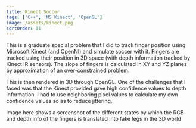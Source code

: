 ```yaml
---
title: Kinect Soccer
tags: ['C++', 'MS Kinect', 'OpenGL']
image: /assets/kinect.png
sortOrder: 11
---
```


This is a graduate special problem that I did to track finger position using Microsoft Kinect (and OpenNI) and simulate soccer with it. Fingers are tracked using their position in 3D space (with depth information tracked by Kinect IR sensors). The slope of fingers is calculated in XY and YZ planes by approximation of an over-constrained problem.

This is then rendered in 3D through OpenGL. One of the challenges that I faced was that the Kinect provided gave high confidence values to depth information. I had to use neighboring pixel values to calculate my own confidence values so as to reduce jittering.

Image here shows a screenshot of the different states by which the RGB and depth info of the fingers is translated into fake legs in the 3D world 